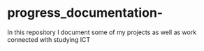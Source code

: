 # progress_documentation-
In this repository I document some of my projects as well as work connected with studying ICT
